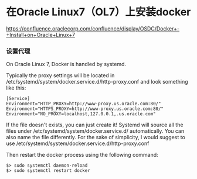 # 在Oracle Linux7（OL7）上安装docker


https://confluence.oraclecorp.com/confluence/display/OSDC/Docker+-+Install+on+Oracle+Linux+7


### 设置代理
On Oracle Linux 7, Docker is handled by systemd.

Typically the proxy settings will be located in /etc/systemd/system/docker.service.d/http-proxy.conf and look something like this:
```
[Service]
Environment="HTTP_PROXY=http://www-proxy.us.oracle.com:80/"
Environment="HTTPS_PROXY=http://www-proxy.us.oracle.com:80/"
Environment="NO_PROXY=localhost,127.0.0.1,.us.oracle.com"
```

If the file doesn't exists, you can just create it! Systemd will source all the files under /etc/systemd/system/docker.service.d/ automatically. You can also name the file differently. For the sake of simplicity, I would suggest to use /etc/systemd/system/docker.service.d/http-proxy.conf

Then restart the docker process using the following command:
```shell
$> sudo systemctl daemon-reload
$> sudo systemctl restart docker
```